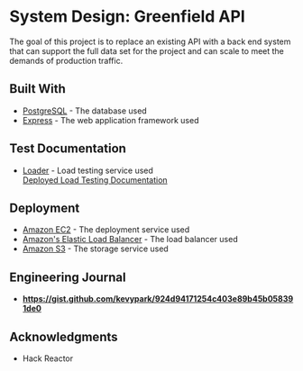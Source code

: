 # System Design: Greenfield API

The goal of this project is to replace an existing API with a back end system that can support the full data set for the project and can scale to meet the demands of production traffic.

## Built With

* [PostgreSQL](https://www.postgresql.org/docs/11/) - The database used
* [Express](http://expressjs.com/) - The web application framework used

## Test Documentation

* [Loader](https://loader.io/) - Load testing service used <br/>
[Deployed Load Testing Documentation](https://gist.github.com/kevypark/924d94171254c403e89b45b058391de0#file-010-txt)<br/>


## Deployment

* [Amazon EC2](https://aws.amazon.com/ec2/) - The deployment service used 
* [Amazon's Elastic Load Balancer](https://aws.amazon.com/elasticloadbalancing/) - The load balancer used
* [Amazon S3](https://aws.amazon.com/s3/) - The storage service used


## Engineering Journal

* **https://gist.github.com/kevypark/924d94171254c403e89b45b058391de0** 


## Acknowledgments

* Hack Reactor

